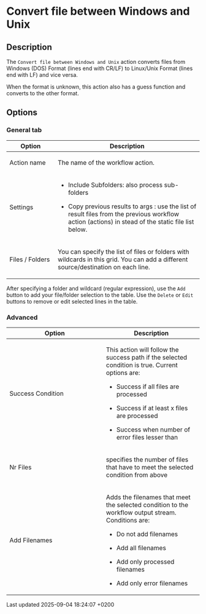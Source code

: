 <div id="header">

# Convert file between Windows and Unix

</div>

<div id="content">

<div class="sect1">

## Description

<div class="sectionbody">

<div class="paragraph">

The `Convert file between Windows and Unix` action converts files from Windows (DOS) Format (lines end with CR/LF) to Linux/Unix Format (lines end with LF) and vice versa.

</div>

<div class="paragraph">

When the format is unknown, this action also has a guess function and converts to the other format.

</div>

</div>

</div>

<div class="sect1">

## Options

<div class="sectionbody">

<div class="sect2">

### General tab

<table>
<colgroup>
<col style="width: 25%" />
<col style="width: 75%" />
</colgroup>
<thead>
<tr class="header">
<th>Option</th>
<th>Description</th>
</tr>
</thead>
<tbody>
<tr class="odd">
<td><p>Action name</p></td>
<td><p>The name of the workflow action.</p></td>
</tr>
<tr class="even">
<td><p>Settings</p></td>
<td><div class="content">
<div class="ulist">
<ul>
<li><p>Include Subfolders: also process sub-folders</p></li>
<li><p>Copy previous results to args : use the list of result files from the previous workflow action (actions) in stead of the static file list below.</p></li>
</ul>
</div>
</div></td>
</tr>
<tr class="odd">
<td><p>Files / Folders</p></td>
<td><div class="content">
<div class="paragraph">
<p>You can specify the list of files or folders with wildcards in this grid. You can add a different source/destination on each line.</p>
</div>
</div></td>
</tr>
</tbody>
</table>

<div class="paragraph">

After specifying a folder and wildcard (regular expression), use the `Add` button to add your file/folder selection to the table. Use the `Delete` or `Edit` buttons to remove or edit selected lines in the table.

</div>

</div>

<div class="sect2">

### Advanced

<table>
<colgroup>
<col style="width: 50%" />
<col style="width: 50%" />
</colgroup>
<thead>
<tr class="header">
<th>Option</th>
<th>Description</th>
</tr>
</thead>
<tbody>
<tr class="odd">
<td><p>Success Condition</p></td>
<td><div class="content">
<div class="paragraph">
<p>This action will follow the success path if the selected condition is true. Current options are:</p>
</div>
<div class="ulist">
<ul>
<li><p>Success if all files are processed</p></li>
<li><p>Success if at least x files are processed</p></li>
<li><p>Success when number of error files lesser than</p></li>
</ul>
</div>
</div></td>
</tr>
<tr class="even">
<td><p>Nr Files</p></td>
<td><p>specifies the number of files that have to meet the selected condition from above</p></td>
</tr>
<tr class="odd">
<td><p>Add Filenames</p></td>
<td><div class="content">
<div class="paragraph">
<p>Adds the filenames that meet the selected condition to the workflow output stream. Conditions are:</p>
</div>
<div class="ulist">
<ul>
<li><p>Do not add filenames</p></li>
<li><p>Add all filenames</p></li>
<li><p>Add only processed filenames</p></li>
<li><p>Add only error filenames</p></li>
</ul>
</div>
</div></td>
</tr>
</tbody>
</table>

</div>

</div>

</div>

</div>

<div id="footer">

<div id="footer-text">

Last updated 2025-09-04 18:24:07 +0200

</div>

</div>

